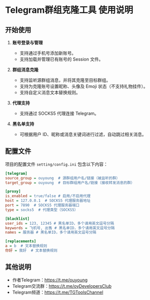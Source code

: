 # Telegram群组克隆工具 使用说明

## 开始使用
1. **账号登录与管理**  
   - 支持通过手机号添加新账号。  
   - 支持加载并管理已有账号的 Session 文件。

2. **群组消息克隆**  
   - 支持监听源群组消息，并将其克隆至目标群组。  
   - 支持为克隆账号设置昵称、头像及 Emoji 状态（不支持礼物挂件）。  
   - 支持自定义消息文本替换规则。

3. **代理支持**  
   - 支持通过 SOCKS5 代理连接 Telegram。

4. **黑名单支持**  
   - 可根据用户 ID、昵称或消息关键词进行过滤，自动跳过相关消息。

## 配置文件

项目的配置文件 `setting/config.ini` 包含以下内容：

```ini
[telegram]
source_group = ouyoung  # 源群组用户名/链接（被监听的群）
target_group = ouyoung  # 目标群组用户名/链接（接收转发消息的群）

[proxy]
is_enabled = true/false # 启用/不启用代理
host = 127.0.0.1  # SOCKS5 代理服务器地址
port = 7890  # SOCKS5 代理服务器端口
type = socks5  # 代理类型（SOCKS5）

[blacklist]
user_ids = 123, 12345 # 黑名单ID，多个请用英文逗号分隔
keywords = 飞机号, 出售 # 黑名单ID，多个请用英文逗号分隔
names = 服务器 # 黑名单ID，多个请用英文逗号分隔

[replacements]
a = b  # 文本替换规则
你好 = 我好  # 文本替换规则
```

## 其他说明
- 作者Telegram：https://t.me/ouyoung
- Telegram交流群：https://t.me/oyDevelopersClub
- Telegram频道：https://t.me/TGToolsChannel
